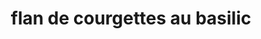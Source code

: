 ---
title: flan de courgettes au basilic
draft: false
layout: recettes
type: entree
categories:
  - Bouchées salées
regime:
  - vegetarien
saison:
  - ete
cuisson: Oui
temperature: Froid
plate: 100
check: Oui
checkAlwaysOk: false
ingredients:
  legumes:
    - title: Courgette
      quantite: 11
      unit: Kg
  lof:
    - title: Oeuf
      quantite: 40
      unit: unité
  frais:
    - title: Crème florette
      quantite: 2.5
      unit: litre
  epices:
    - title: Basilic
      quantite: 5
      unit: bottes
preparation: |-
  
  Lavez les courgettes, les couper en lamelles. Plongez-les dans un
  grand volume d'eau salée pendant 10min.


  Préchauffez le four à 180 degrés.


  Dans un saladier, battez les oeufs avec la crème. Salez, poivrer.


  Mixer les courgettes et le basilic puis ajouter-les à la
  préparation.


  Verser dans des moules individuels 30 min.
publishDate: 2025-06-12T10:02:00.000Z
uuid: 89k61vfg
titleslug: flan-de-courgettes-au-basilic_89k61vfg
---